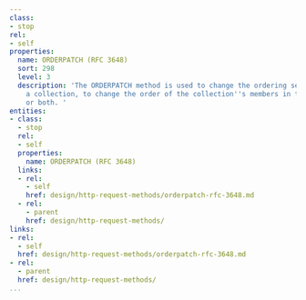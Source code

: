 ```yaml
---
class:
- stop
rel:
- self
properties:
  name: ORDERPATCH (RFC 3648)
  sort: 298
  level: 3
  description: 'The ORDERPATCH method is used to change the ordering semantics of
    a collection, to change the order of the collection''s members in the ordering,
    or both. '
entities:
- class:
  - stop
  rel:
  - self
  properties:
    name: ORDERPATCH (RFC 3648)
  links:
  - rel:
    - self
    href: design/http-request-methods/orderpatch-rfc-3648.md
  - rel:
    - parent
    href: design/http-request-methods/
links:
- rel:
  - self
  href: design/http-request-methods/orderpatch-rfc-3648.md
- rel:
  - parent
  href: design/http-request-methods/
...
```

